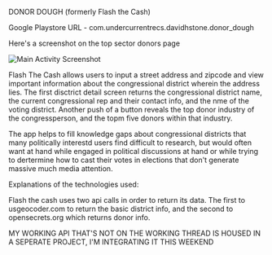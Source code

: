 DONOR DOUGH (formerly Flash the Cash)

Google Playstore URL - com.undercurrentrecs.davidhstone.donor_dough


Here's a screenshot on the top sector donors page

![Main Activity Screenshot](/../master/screenshots/Main_Screen.png?raw=true "Main Activity Screenshot")


Flash The Cash allows users to input a street address and zipcode and view important information about the congressional district wherein the address lies. The first disctrict detail screen returns the congressional district name, the current congressional rep and their contact info, and the nme of the voting district. Another push of a button reveals the top donor industry of the congressperson, and the topm five donors within that industry.

The app helps to fill knowledge gaps about congressional districts that many politically interestd users find difficult to research, but would often want at hand while engaged in political discussions at hand or while trying to dertermine how to cast their votes in elections that don't generate massive much media attention. 


Explanations of the technologies used:

Flash the cash uses two api calls in order to return its data. The first to usgeocoder.com to return the basic district info, and the second to opensecrets.org which returns donor info. 

MY WORKING API THAT'S NOT ON THE WORKING THREAD IS HOUSED IN A SEPERATE PROJECT, 
	I'M INTEGRATING IT THIS WEEKEND